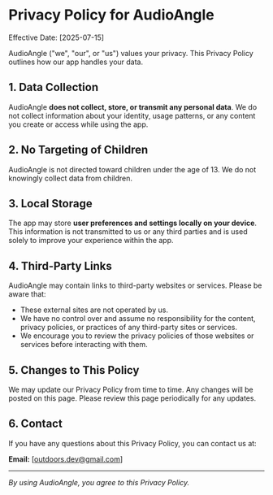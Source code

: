 # Privacy Policy for AudioAngle

Effective Date: [2025-07-15]

AudioAngle ("we", "our", or "us") values your privacy. This Privacy Policy outlines how our app handles your data.

## 1. Data Collection

AudioAngle **does not collect, store, or transmit any personal data**. We do not collect information about your identity, usage patterns, or any content you create or access while using the app.

## 2. No Targeting of Children

AudioAngle is not directed toward children under the age of 13. We do not knowingly collect data from children.

## 3. Local Storage

The app may store **user preferences and settings locally on your device**. This information is not transmitted to us or any third parties and is used solely to improve your experience within the app.

## 4. Third-Party Links

AudioAngle may contain links to third-party websites or services. Please be aware that:

- These external sites are not operated by us.
- We have no control over and assume no responsibility for the content, privacy policies, or practices of any third-party sites or services.
- We encourage you to review the privacy policies of those websites or services before interacting with them.

## 5. Changes to This Policy

We may update our Privacy Policy from time to time. Any changes will be posted on this page. Please review this page periodically for any updates.

## 6. Contact

If you have any questions about this Privacy Policy, you can contact us at:

**Email:** [outdoors.dev@gmail.com]

---

*By using AudioAngle, you agree to this Privacy Policy.*
